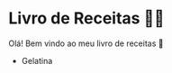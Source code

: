 # Livro de Receitas :woman_cook:

Olá! Bem vindo ao meu livro de receitas :call_me_hand:

- Gelatina 
